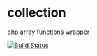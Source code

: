 # collection
php array functions wrapper

[![Build Status](https://travis-ci.org/niikunihiro/collection.svg?branch=master)](https://travis-ci.org/niikunihiro/collection)
